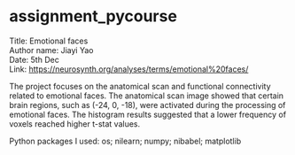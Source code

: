 # assignment_pycourse
Title: Emotional faces  
Author name: Jiayi Yao   
Date: 5th Dec       
Link: https://neurosynth.org/analyses/terms/emotional%20faces/

The project focuses on the anatomical scan and functional connectivity related to emotional faces. The anatomical scan image showed that certain brain regions, such as (-24, 0, -18), were activated during the processing of emotional faces. The histogram results suggested that a lower frequency of voxels reached higher t-stat values.

Python packages I used:
os;
nilearn;
numpy;
nibabel;
matplotlib
